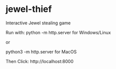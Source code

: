 # jewel-thief
Interactive Jewel stealing game


Run with: 
python -m http.server for Windows/Linux

or 

python3 -m http.server for MacOS


Then Click: 
http://localhost:8000
